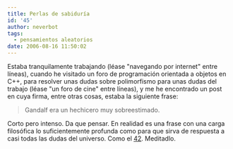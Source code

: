 ```yaml
---
title: Perlas de sabiduría
id: '45'
author: neverbot
tags:
  - pensamientos aleatorios
date: 2006-08-16 11:50:02
---
```


Estaba tranquilamente trabajando (léase "navegando por internet" entre líneas), cuando he visitado un foro de programación orientada a objetos en C++, para resolver unas dudas sobre polimorfismo para unas dudas del trabajo (léase "un foro de cine" entre líneas), y me he encontrado un post en cuya firma, entre otras cosas, estaba la siguiente frase:

> Gandalf era un hechicero muy sobreestimado.

Corto pero intenso. Da que pensar. En realidad es una frase con una carga filosófica lo suficientemente profunda como para que sirva de respuesta a casi todas las dudas del universo. Como el [42](http://en.wikipedia.org/wiki/The_Answer_to_Life,_the_Universe,_and_Everything). Meditadlo.

